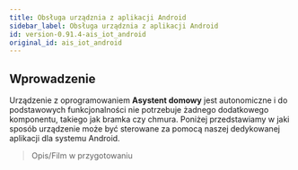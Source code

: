 ```yaml
---
title: Obsługa urządznia z aplikacji Android
sidebar_label: Obsługa urządznia z aplikacji Android
id: version-0.91.4-ais_iot_android
original_id: ais_iot_android
---
```


## Wprowadzenie

Urządzenie z oprogramowaniem **Asystent domowy** jest autonomiczne i do podstawowych funkcjonalności nie potrzebuje żadnego dodatkowego komponentu, takiego jak bramka czy chmura. Poniżej przedstawiamy w jaki sposób urządzenie może być sterowane za pomocą naszej dedykowanej aplikacji dla systemu Android.

> Opis/Film w przygotowaniu
